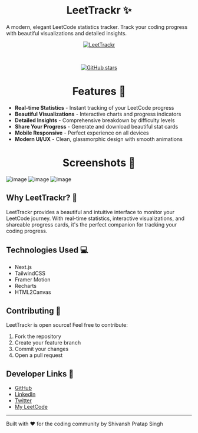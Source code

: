 <h1 align="center" id="title">LeetTrackr ✨</h1>

A modern, elegant LeetCode statistics tracker. Track your coding progress with beautiful visualizations and detailed insights.

<div align="center">

[![LeetTrackr](https://img.shields.io/badge/Try-LeetTracker-8b5cf6?style=for-the-badge)](https://leet-trackr-one.vercel.app/)

<br>


[![GitHub stars](https://img.shields.io/github/stars/ShiiiivanshSingh/LeetTrackr?style=for-the-badge&color=purple)](https://github.com/ShiiiivanshSingh/LeetTrackr/stargazers)
</div>

<h1 align="center">Features 🚀</h1>

- **Real-time Statistics** - Instant tracking of your LeetCode progress
- **Beautiful Visualizations** - Interactive charts and progress indicators
- **Detailed Insights** - Comprehensive breakdown by difficulty levels
- **Share Your Progress** - Generate and download beautiful stat cards
- **Mobile Responsive** - Perfect experience on all devices
- **Modern UI/UX** - Clean, glassmorphic design with smooth animations

<h1 align="center">Screenshots 📸</h1>

![image](https://github.com/user-attachments/assets/4182d84a-f089-43ed-94c1-71cd15fb8771)
![image](https://github.com/user-attachments/assets/2abe0552-9406-4509-a8f5-cd7a6fc1ca33)
![image](https://github.com/user-attachments/assets/a835a355-676d-49c3-9534-26bfdb1a783e)





## Why LeetTrackr? 🤔

LeetTrackr provides a beautiful and intuitive interface to monitor your LeetCode journey. With real-time statistics, interactive visualizations, and shareable progress cards, it's the perfect companion for tracking your coding progress.

## Technologies Used 💻

- Next.js
- TailwindCSS
- Framer Motion
- Recharts
- HTML2Canvas

## Contributing 🤝

LeetTrackr is open source! Feel free to contribute:
1. Fork the repository
2. Create your feature branch
3. Commit your changes
4. Open a pull request

## Developer Links 🔗

- [GitHub](https://github.com/ShiiiivanshSingh)
- [LinkedIn](https://www.linkedin.com/in/shivansh-pratap-singh-23b3b92b1)
- [Twitter](https://x.com/de_mirage_fan)
- [My LeetCode](https://leetcode.com/u/ShivanshPratapSingh/)

---
Built with ♥️ for the coding community by Shivansh Pratap Singh
